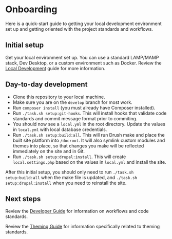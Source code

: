 # Onboarding

Here is a quick-start guide to getting your local development environment
set up and getting oriented with the project standards and workflows.

## Initial setup

Get your local environment set up. You can use a standard LAMP/MAMP stack,
Dev Desktop, or a custom environment such as Docker. Review the
[Local Development](local-development.md) guide for more information.

## Day-to-day development

* Clone this repository to your local machine.
* Make sure you are on the `develop` branch for most work.
* Run `composer install` (you must already have Composer installed).
* Run `./task.sh setup:git-hooks`. This will install hooks that validate code
standards and commit message format prior to commiting.
* You should now see a `local.yml` in the root directory. Update the values in
`local.yml` with local database credentials.
* Run `./task.sh setup:build:all`. This will run Drush make and place the built
site platform into `/docroot`. It will also symlink custom modules and themes
into place, so that changes you make will be reflected immediately on the site
and in Git.
* Run `./task.sh setup:drupal:install`. This will create `local.settings.php`
based on the values in `local.yml` and install the site.

After this initial setup, you should only need to run `./task.sh setup:build:all`
when the make file is updated, and `./task.sh setup:drupal:install` when you
need to reinstall the site.

## Next steps

Review the [Developer Guide](developer-guide.md) for information on workflows
and code standards.

Review the [Theming Guide](theming.md) for information specifically related to
theming standards.
